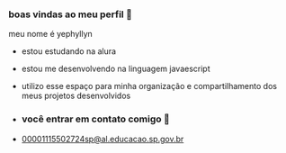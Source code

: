 ### boas vindas ao meu perfil  💙

meu nome é yephyllyn

-  estou estudando na alura
-  estou me desenvolvendo na linguagem javaescript
-  utilizo esse espaço para minha organização e compartilhamento dos meus projetos desenvolvidos

-  ### você entrar  em contato comigo 📧
-  00001115502724sp@al.educacao.sp.gov.br 
